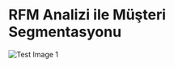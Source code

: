 # RFM Analizi ile Müşteri Segmentasyonu

![Test Image 1](https://miro.medium.com/max/9312/1*aQLOdau5-Jv4qGS1R3AiAA.png)


